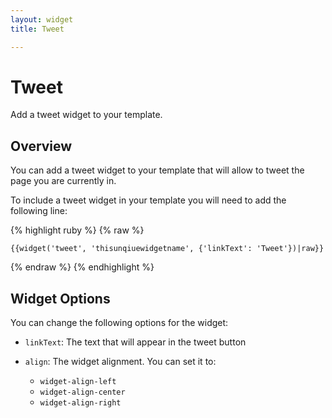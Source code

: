 ```yaml
---
layout: widget
title: Tweet

---
```


# Tweet

Add a tweet widget to your template.

## Overview

You can add a tweet widget to your template that will allow to tweet the page you are currently in.

To include a tweet widget in your template you will need to add the following line:

{% highlight ruby %}
{% raw %}

	{{widget('tweet', 'thisunqiuewidgetname', {'linkText': 'Tweet'})|raw}}

{% endraw %}
{% endhighlight %}

## Widget Options

You can change the following options for the widget:

* ```linkText```: The text that will appear in the tweet button

* ```align```: The widget alignment. You can set it to: 
  * ```widget-align-left```
  * ```widget-align-center```
  * ```widget-align-right```
